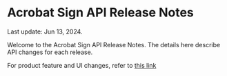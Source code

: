# Acrobat Sign API Release Notes 
Last update: Jun 13, 2024.

Welcome to the Acrobat Sign API Release Notes. The details here describe API changes for each release.

<InlineAlert slots="text" />

For product feature and UI changes, refer to [this link](https://helpx.adobe.com/sign/release-notes/adobe-sign.html)
